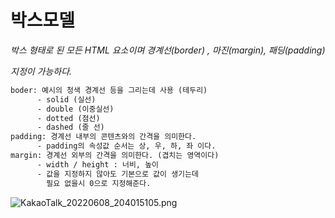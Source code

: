 # 박스모델


*박스 형태로 된 모든 HTML 요소이며 경계선(border) , 마진(margin), 패딩(padding)*

*지정이 가능하다.*

```html
boder: 예시의 청색 경계선 등을 그리는데 사용 (테두리)
      - solid (실선)
      - double (이중실선)
      - dotted (점선)
      - dashed (줄 선)
padding: 경계선 내부의 콘텐츠와의 간격을 의미한다.
      - padding의 속성값 순서는 상, 우, 하, 좌 이다.
margin: 경계선 외부의 간격을 의미한다. (겹치는 영역이다)
      - width / height : 너비, 높이
      - 값을 지정하지 않아도 기본으로 값이 생기는데 
        필요 없을시 0으로 지정해준다.
```

![KakaoTalk_20220608_204015105.png](https://s3-us-west-2.amazonaws.com/secure.notion-static.com/908abeda-0ad4-44b9-82dd-cf5537c67da3/KakaoTalk_20220608_204015105.png)

